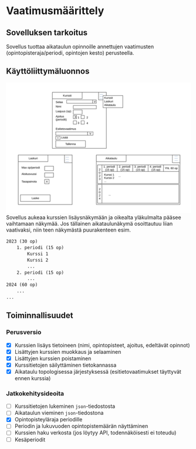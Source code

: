 # Vaatimusmäärittely

## Sovelluksen tarkoitus

Sovellus tuottaa aikataulun opinnoille annettujen vaatimusten (opintopisteraja/periodi, opintojen kesto) perusteella.

## Käyttöliittymäluonnos

![Sovelluksen käyttöliittymäluonnos](kuvat/kayttoliittymahahmotelma.svg)
Sovellus aukeaa kurssien lisäysnäkymään ja oikealta yläkulmalta pääsee vaihtamaan näkymää.
Jos tällainen aikataulunäkymä osoittautuu liian vaativaksi, niin teen näkymästä puurakenteen esim.

```txt
2023 (30 op)
    1. periodi (15 op)
        Kurssi 1
        Kurssi 2
        ...
    2. periodi (15 op)
        ...
2024 (60 op)
    ...
...
```

## Toiminnallisuudet

### Perusversio

- [x] Kurssien lisäys tietoineen (nimi, opintopisteet, ajoitus, edeltävät opinnot)
- [x] Lisättyjen kurssien muokkaus ja selaaminen
- [x] Lisättyjen kurssien poistaminen
- [x] Kurssitietojen säilyttäminen tietokannassa
- [x] Aikataulu topologisessa järjestyksessä (esitietovaatimukset täyttyvät ennen kurssia)

### Jatkokehitysideoita

- [ ] Kurssitietojen lukeminen `json`-tiedostosta
- [ ] Aikataulun vieminen `json`-tiedostona
- [x] Opintopisteyläraja periodille
- [ ] Periodin ja lukuvuoden opintopistemäärän näyttäminen
- [ ] Kurssien haku verkosta (jos löytyy API, todennäköisesti ei toteudu)
- [ ] Kesäperiodit
